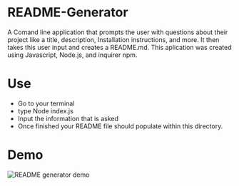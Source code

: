 # README-Generator
A Comand line application that prompts the user with questions about their project like a title, description, Installation instructions, and more. It then takes this user input and creates a README.md.
This aplication was created using Javascript, Node.js, and inquirer npm.

# Use
- Go to your terminal
- type Node index.js
- Input the information that is asked
- Once finished your README file should populate within this directory.

# Demo
![README generator demo](image/demo.gif)